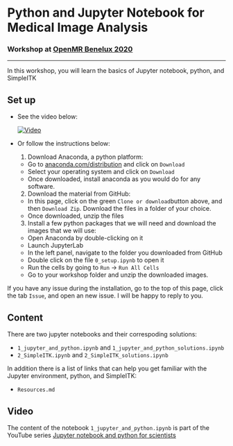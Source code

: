 # Python and Jupyter Notebook for Medical Image Analysis

### Workshop at [OpenMR Benelux 2020](https://openmrbenelux.github.io/page-openmrb-2020/)

--- 

In this workshop, you will learn the basics of Jupyter notebook, python, and SimpleITK 

## Set up 

- See the video below: 

  [![Video](https://img.youtube.com/vi/UNFvChDn6mk/0.jpg)](https://youtu.be/UNFvChDn6mk)
  
- Or follow the instructions below:    
  1. Download Anaconda, a python platform:  
    - Go to [anaconda.com/distribution](https://www.anaconda.com/distribution/) and click on `Download`  
    - Select your operating system and click on `Download`
    - Once downloaded, install anaconda as you would do for any software.  
  2. Download the material from GitHub:  
    - In this page, click on the green `Clone or download`button above, and then `Download Zip`. Download the files in a folder of your choice. 
    - Once downloaded, unzip the files 
   3. Install a few python packages that we will need and download the images that we will use:   
     - Open Anaconda by double-clicking on it 
     - Launch JupyterLab  
     - In the left panel, navigate to the folder you downloaded from GitHub  
     - Double click on the file `0_setup.ipynb` to open it   
     - Run the cells by going to `Run` -> `Run All Cells`  
     - Go to your workshop folder and unzip the downloaded images.

If you have any issue during the installation, go to the top of this page, click the tab `Issue`, and open an new issue. I will be happy to reply to you. 


## Content  

There are two jupyter notebooks and their correspoding solutions: 
- `1_jupyter_and_python.ipynb` and `1_jupyter_and_python_solutions.ipynb`   
- `2_SimpleITK.ipynb` and `2_SimpleITK_solutions.ipynb`  

In addition there is a list of links that can help you get familiar with the Jupyter environment, python, and SimpleITK:  
- `Resources.md`

## Video
The content of the notebook `1_jupyter_and_python.ipynb` is part of the YouTube series [Jupyter notebook and python for scientists](https://www.youtube.com/watch?v=aIbvUDF0Pfg&list=PLj8QFvBykB7fGEH274TlqhToqGd_Qxt1H)

